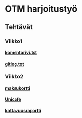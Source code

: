 # OTM harjoitustyö
## Tehtävät
### Viikko1
#### [komentorivi.txt](https://github.com/idaliisa/otm-harjoitustyo/blob/master/laskarit/viikko1/komentorivi.txt)
#### [gitlog.txt](https://github.com/idaliisa/otm-harjoitustyo/blob/master/laskarit/viikko1/gitlog.txt)
### Viikko2
#### [maksukortti](https://github.com/idaliisa/otm-harjoitustyo/tree/master/laskarit/viikko2/Maksukortti)
#### [Unicafe](https://github.com/idaliisa/otm-harjoitustyo/tree/master/laskarit/viikko2/Unicafe)
#### [kattavuusraportti](https://github.com/idaliisa/otm-harjoitustyo/blob/master/laskarit/viikko2/Kattavuusaportti.png)
